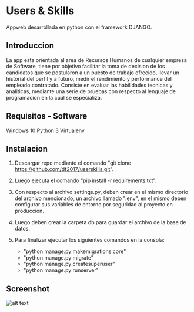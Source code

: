 # Users & Skills

Appweb desarrollada en python con el framework DJANGO.

## Introduccion
	
La app esta orientada al area de Recursos Humanos de cualquier empresa de Software, tiene por objetivo facilitar la toma de decision
de los candidatos que se postularon a un puesto de trabajo ofrecido, llevar un historial del perfil y a futuro, medir el rendimiento y performance del empleado contratado. Consiste en evaluar las habilidades tecnicas y analiticas, mediante una serie de pruebas con respecto al lenguaje de programacion en la cual se especializa.

## Requisitos - Software

Windows 10
Python 3
Virtualenv

## Instalacion

1. Descargar repo mediante el comando "git clone https://github.com/df2017/userskills.git".

2. Luego ejecuta el comando "pip install -r requirements.txt".

3. Con respecto al archivo settings.py, deben crear en el mismo directorio del archivo mencionado, un archivo llamado ".env", en el mismo    deben configurar sus variables de entorno por seguridad al proyecto en produccion.

4. Luego deben crear la carpeta db para guardar el archivo de la base de datos.

5. Para finalizar ejecutar los siguientes comandos en la consola:

	- "python manage.py makemigrations core"
	- "python manage.py migrate"
	- "python manage.py createsuperuser"
	- "python manage.py runserver"

## Screenshot

![alt text](https://github.com/df2017/userskills/blob/master/screenshot/home_page.JPG)

